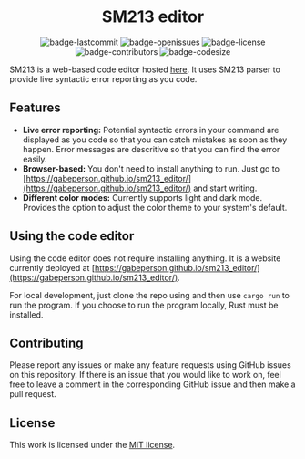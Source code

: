 <h1 align="center">SM213 editor</h1>

<p align="center">
  <img alt="badge-lastcommit" src="https://img.shields.io/github/last-commit/Gabeperson/sm213_editor?style=for-the-badge">
  <img alt="badge-openissues" src="https://img.shields.io/github/issues-raw/Gabeperson/sm213_editor?style=for-the-badge">
  <img alt="badge-license" src="https://img.shields.io/github/license/Gabeperson/sm213_editor?style=for-the-badge">
  <img alt="badge-contributors" src="https://img.shields.io/github/contributors/Gabeperson/sm213_editor?style=for-the-badge">
  <img alt="badge-codesize" src="https://img.shields.io/github/languages/code-size/Gabeperson/sm213_editor?style=for-the-badge">
</p>

SM213 is a web-based code editor hosted [here](https://gabeperson.github.io/sm213_editor/). It uses SM213 parser to provide live syntactic error reporting as you code.

## Features
- **Live error reporting:** Potential syntactic errors in your command are displayed as you code so that you can catch mistakes as soon as they happen. Error messages are descritive so that you can find the error easily.
- **Browser-based:** You don't need to install anything to run. Just go to [https://gabeperson.github.io/sm213_editor/](https://gabeperson.github.io/sm213_editor/) and start writing.
- **Different color modes:** Currently supports light and dark mode. Provides the option to adjust the color theme to your system's default.

## Using the code editor
Using the code editor does not require installing anything. It is a website currently deployed at [https://gabeperson.github.io/sm213_editor/](https://gabeperson.github.io/sm213_editor/).

For local development, just clone the repo using and then use `cargo run` to run the program. If you choose to run the program locally, Rust must be installed.

## Contributing
Please report any issues or make any feature requests using GitHub issues on this repository. If there is an issue that you would like to work on, feel free to leave a comment in the corresponding GitHub issue and then make a pull request. 

## License
This work is licensed under the [MIT license](https://github.com/Gabeperson/sm213_editor/LICENSE-MIT).
